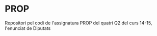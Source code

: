 # PROP
Repositori pel codi de l'assignatura PROP del quatri Q2 del curs 14-15, l'enunciat de Diputats
